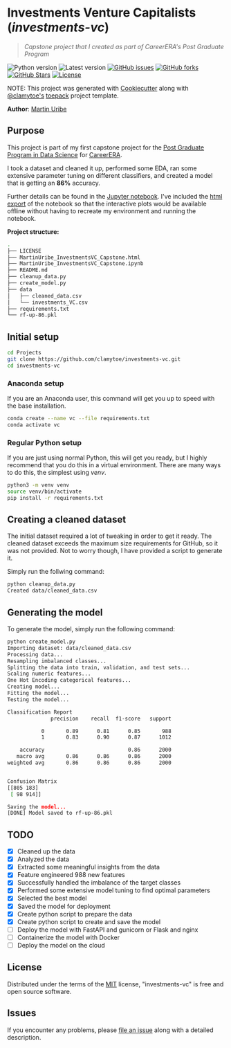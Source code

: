 # Investments Venture Capitalists (*investments-vc*)

> *Capstone project that I created as part of CareerERA's Post Graduate Program*

![Python version][python-version]
![Latest version][latest-version]
[![GitHub issues][issues-image]][issues-url]
[![GitHub forks][fork-image]][fork-url]
[![GitHub Stars][stars-image]][stars-url]
[![License][license-image]][license-url]

NOTE: This project was generated with [Cookiecutter](https://github.com/audreyr/cookiecutter) along with [@clamytoe's](https://github.com/clamytoe) [toepack](https://github.com/clamytoe/toepack) project template.

**Author**: [Martin Uribe](clamytoe@gmail.com)

## Purpose

This project is part of my first capstone project for the [Post Graduate Program in Data Science](https://www.careerera.com/data-science/post-graduate-program-in-data-science) for [CareerERA](https://www.careerera.com/).

I took a dataset and cleaned it up, performed some EDA, ran some extensive parameter tuning on different classifiers, and created a model that is getting an **86%** accuracy.

Further details can be found in the [Jupyter notebook](MartinUribe_InvestmentsVC_Capstone.ipynb). I've included the [html export](MartinUribe_InvestmentsVC_Capstone.html) of the notebook so that the interactive plots would be available offline without having to recreate my environment and running the notebook.

**Project structure:**

```bash
.
├── LICENSE
├── MartinUribe_InvestmentsVC_Capstone.html
├── MartinUribe_InvestmentsVC_Capstone.ipynb
├── README.md
├── cleanup_data.py
├── create_model.py
├── data
│   ├── cleaned_data.csv
│   └── investments_VC.csv
├── requirements.txt
└── rf-up-86.pkl
```

## Initial setup

```zsh
cd Projects
git clone https://github.com/clamytoe/investments-vc.git
cd investments-vc
```

### Anaconda setup

If you are an Anaconda user, this command will get you up to speed with the base installation.

```zsh
conda create --name vc --file requirements.txt
conda activate vc
```

### Regular Python setup

If you are just using normal Python, this will get you ready, but I highly recommend that you do this in a virtual environment.
There are many ways to do this, the simplest using *venv*.

```zsh
python3 -m venv venv
source venv/bin/activate
pip install -r requirements.txt
```

## Creating a cleaned dataset

The initial dataset required a lot of tweaking in order to get it ready. The cleaned dataset exceeds the maximum size requirements for GitHub, so it was not provided. Not to worry though, I have provided a script to generate it.

Simply run the follwing command:

```bash
python cleanup_data.py
Created data/cleaned_data.csv
```

## Generating the model

To generate the model, simply run the following command:

```bash
python create_model.py
Importing dataset: data/cleaned_data.csv
Processing data...
Resampling imbalanced classes...
Splitting the data into train, validation, and test sets...
Scaling numeric features...
One Hot Encoding categorical features...
Creating model...
Fitting the model...
Testing the model...

Classification Report
              precision    recall  f1-score   support

           0       0.89      0.81      0.85       988
           1       0.83      0.90      0.87      1012

    accuracy                           0.86      2000
   macro avg       0.86      0.86      0.86      2000
weighted avg       0.86      0.86      0.86      2000


Confusion Matrix
[[805 183]
 [ 98 914]]

Saving the model...
[DONE] Model saved to rf-up-86.pkl
```

## TODO

* [X] Cleaned up the data
* [X] Analyzed the data
* [X] Extracted some meaningful insights from the data
* [X] Feature engineered 988 new features
* [X] Successfully handled the imbalance of the target classes
* [X] Performed some extensive model tuning to find optimal parameters
* [X] Selected the best model
* [X] Saved the model for deployment
* [X] Create python script to prepare the data
* [X] Create python script to create and save the model
* [ ] Deploy the model with FastAPI and gunicorn or Flask and nginx
* [ ] Containerize the model with Docker
* [ ] Deploy the model on the cloud

## License

Distributed under the terms of the [MIT](https://opensource.org/licenses/MIT) license, "investments-vc" is free and open source software.

## Issues

If you encounter any problems, please [file an issue](https://github.com/clamytoe/toepack/issues) along with a detailed description.

[python-version]:https://img.shields.io/badge/python-3.9.15-brightgreen.svg
[latest-version]:https://img.shields.io/badge/version-0.1.0-blue.svg
[issues-image]:https://img.shields.io/github/issues/clamytoe/investments-vc.svg
[issues-url]:https://github.com/clamytoe/investments-vc/issues
[fork-image]:https://img.shields.io/github/forks/clamytoe/investments-vc.svg
[fork-url]:https://github.com/clamytoe/investments-vc/network
[stars-image]:https://img.shields.io/github/stars/clamytoe/investments-vc.svg
[stars-url]:https://github.com/clamytoe/investments-vc/stargazers
[license-image]:https://img.shields.io/github/license/clamytoe/investments-vc.svg
[license-url]:https://github.com/clamytoe/investments-vc/blob/master/LICENSE
